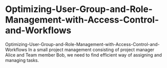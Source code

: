 # Optimizing-User-Group-and-Role-Management-with-Access-Control-and-Workflows
Optimizing-User-Group-and-Role-Management-with-Access-Control-and-Workflows In a small project management consisting of project manager Alice and Team member Bob, we need to find efficient way of assigning and managing tasks.
